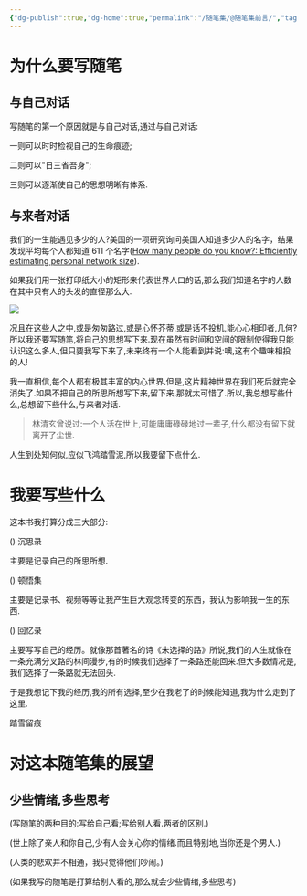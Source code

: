 ```yaml
---
{"dg-publish":true,"dg-home":true,"permalink":"/随笔集/@随笔集前言/","tags":["gardenEntry"],"dgPassFrontmatter":true}
---
```


# 为什么要写随笔

## 与自己对话

写随笔的第一个原因就是与自己对话,通过与自己对话:

一则可以时时检视自己的生命痕迹;

二则可以"日三省吾身";

三则可以逐渐使自己的思想明晰有体系.

## 与来者对话

我们的一生能遇见多少的人?美国的一项研究询问美国人知道多少人的名字，结果发现平均每个人都知道 611 个名字([How many people do you know?: Efficiently estimating personal network size](https://www.ncbi.nlm.nih.gov/pmc/articles/PMC3666355/)).

如果我们用一张打印纸大小的矩形来代表世界人口的话,那么我们知道名字的人数在其中只有人的头发的直径那么大.

![](/img/user/随笔集/attachments/@随笔集前言.png)

况且在这些人之中,或是匆匆路过,或是心怀芥蒂,或是话不投机,能心心相印者,几何?所以我还要写随笔,将自己的思想写下来.现在虽然有时间和空间的限制使得我只能认识这么多人,但只要我写下来了,未来终有一个人能看到并说:噢,这有个趣味相投的人!

我一直相信,每个人都有极其丰富的内心世界.但是,这片精神世界在我们死后就完全消失了.如果不把自己的所思所想写下来,留下来,那就太可惜了.所以,我总想写些什么,总想留下些什么,与来者对话.

>林清玄曾说过:一个人活在世上,可能庸庸碌碌地过一辈子,什么都没有留下就离开了尘世.

人生到处知何似,应似飞鸿踏雪泥,所以我要留下点什么.


# 我要写些什么

这本书我打算分成三大部分:


() 沉思录

主要是记录自己的所思所想.

() 顿悟集

主要是记录书、视频等等让我产生巨大观念转变的东西，我认为影响我一生的东西.

() 回忆录

主要写写自己的经历。就像那首著名的诗《未选择的路》所说,我们的人生就像在一条充满分叉路的林间漫步,有的时候我们选择了一条路还能回来.但大多数情况是,我们选择了一条路就无法回头.

于是我想记下我的经历,我的所有选择,至少在我老了的时候能知道,我为什么走到了这里.

踏雪留痕


# 对这本随笔集的展望
## 少些情绪,多些思考

(写随笔的两种目的:写给自己看;写给别人看.两者的区别.)

(世上除了亲人和你自己,少有人会关心你的情绪.而且特别地,当你还是个男人.)

(人类的悲欢并不相通，我只觉得他们吵闹。)

(如果我写的随笔是打算给别人看的,那么就会少些情绪,多些思考)
